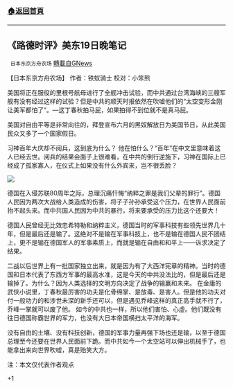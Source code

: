 ###  [:house:返回首頁](https://github.com/ourhimalayas/txt)
---

## 《路德时评》美东19日晚笔记
` 日本东京方舟农场` [轉載自GNews](https://gnews.org/zh-hans/1336346/)

【日本东京方舟农场】 作者：铁蚁骑士   校对：小笨熊

美国将正在服役的里根号航母进行了全舰冲击试验，而中共通过台湾海峡的三艘军舰有没有经过这样的试验？但是中共的顺天时报依然在吹嘘他们的“太空变形金刚让美军都怕了”。—这丁春秋拍马屁，如果拍得不到位就不是真马屁。

美国对自由平等是非常向往的，拜登宣布六月的黑奴解放日为美国节日，从此美国民众又多了一个国家假日。

习神百年大庆却不阅兵，这到底为什么？ 他在怕什么？“百年”在中文里意味着这人已经去世。阅兵的结果会面子上很难看，在中共的倒行逆施下，习神在国际上已经成了孤家寡人，在仪式上如果没有什么外宾来，岂不很丢脸？

![]()![](https://gnews-media-offload.s3.amazonaws.com/wp-content/uploads/2021/06/20063643/734C8FDD-E865-48E4-9FA8-2EEE9F4922AE.jpeg)

德国在入侵苏联80周年之际，总理沉痛忏悔“纳粹之罪是我们父辈的罪行”。德国人民因为两次大战给人类造成的伤害，将子子孙孙承受这个压力，在世界人民面前抬不起头来。而中共国人民因为中共的暴行，将来要承受的压力比这个还要大！

德国人民曾经无比效忠希特勒和纳粹主义，德国当时的军事科技有些领先世界几十年，但是最后还是输了。这绝对不是输在军事科技上，也不是输在德国人民不团结上，更不是输在德国军人的军事素质上，而就是输在自由和和平上——诉求决定了结果。

二战以后世界上有一批国家独立出来，就是因为有了大西洋宪章的精神。当时的德国和日本代表了东西方军事的最高水准，这是今天的中共没法比的，但是最后还是输掉了。为什么？因为人类选择的文明方向决定了战争的输赢和未来。 在金庸的武侠小说里，丁春秋最厉害的功夫是化骨绵掌、是放毒、是害人。但是他的功夫对付一般功力的和涉世未深的新手还可以，但是遇见乔峰这样的真正高手就不行了，乔峰一掌就可以废了他。 如今的中共也一样，所以他们害怕、心虚。他们既没有往日德国称霸世界的军力，也没有大日本帝国横扫太平洋的海军。

没有自由的土壤、没有科技创新，德国的军事力量再强下场也还是输，以至于德国总理至今还要在世界人民面前下跪。而中共如今一个太空站可以伸出机械手了，也能拿出来向世界吹嘘，真是贻笑大方。

注：本文仅代表作者观点

+1
